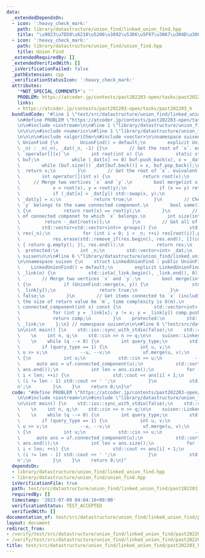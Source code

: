 ```yaml
---
data:
  _extendedDependsOn:
  - icon: ':heavy_check_mark:'
    path: library/datastructure/union_find/linked_union_find.hpp
    title: "\u9023\u7D50\u6210\u5206\u3092\u53D6\u5F97\u3067\u304D\u308B Union Find"
  - icon: ':heavy_check_mark:'
    path: library/datastructure/union_find/union_find.hpp
    title: Union Find
  _extendedRequiredBy: []
  _extendedVerifiedWith: []
  _isVerificationFailed: false
  _pathExtension: cpp
  _verificationStatusIcon: ':heavy_check_mark:'
  attributes:
    '*NOT_SPECIAL_COMMENTS*': ''
    PROBLEM: https://atcoder.jp/contests/past202203-open/tasks/past202203_h
    links:
    - https://atcoder.jp/contests/past202203-open/tasks/past202203_h
  bundledCode: "#line 1 \"test/src/datastructure/union_find/linked_union_find/past202203_h.test.cpp\"\
    \n#define PROBLEM \"https://atcoder.jp/contests/past202203-open/tasks/past202203_h\"\
    \n\n#include <iostream>\n\n#line 1 \"library/datastructure/union_find/linked_union_find.hpp\"\
    \n\n\n\n#include <numeric>\n#line 1 \"library/datastructure/union_find/union_find.hpp\"\
    \n\n\n\n#include <algorithm>\n#include <vector>\n\nnamespace suisen {\n    struct\
    \ UnionFind {\n        UnionFind() = default;\n        explicit UnionFind(int\
    \ _n) : _n(_n), _dat(_n, -1) {}\n        // Get the root of `x`. equivalent to\
    \ `operator[](x)`\n        int root(int x) {\n            static std::vector<int>\
    \ buf;\n            while (_dat[x] >= 0) buf.push_back(x), x = _dat[x];\n    \
    \        while (buf.size()) _dat[buf.back()] = x, buf.pop_back();\n          \
    \  return x;\n        }\n        // Get the root of `x`. euivalent to `root(x)`\n\
    \        int operator[](int x) {\n            return root(x);\n        }\n   \
    \     // Merge two vertices `x` and `y`.\n        bool merge(int x, int y) {\n\
    \            x = root(x), y = root(y);\n            if (x == y) return false;\n\
    \            if (_dat[x] > _dat[y]) std::swap(x, y);\n            _dat[x] += _dat[y],\
    \ _dat[y] = x;\n            return true;\n        }\n        // Check if `x` and\
    \ `y` belongs to the same connected component.\n        bool same(int x, int y)\
    \ {\n            return root(x) == root(y);\n        }\n        // Get the size\
    \ of connected componet to which `x` belongs.\n        int size(int x) {\n   \
    \         return -_dat[root(x)];\n        }\n        // Get all of connected components.\n\
    \        std::vector<std::vector<int>> groups() {\n            std::vector<std::vector<int>>\
    \ res(_n);\n            for (int i = 0; i < _n; ++i) res[root(i)].push_back(i);\n\
    \            res.erase(std::remove_if(res.begin(), res.end(), [](const auto& g)\
    \ { return g.empty(); }), res.end());\n            return res;\n        }\n  \
    \  protected:\n        int _n;\n        std::vector<int> _dat;\n    };\n} // namespace\
    \ suisen\n\n\n#line 6 \"library/datastructure/union_find/linked_union_find.hpp\"\
    \n\nnamespace suisen {\n    struct LinkedUnionFind : public UnionFind {\n    \
    \    LinkedUnionFind() = default;\n        explicit LinkedUnionFind(int n) : UnionFind(n),\
    \ _link(n) {\n            std::iota(_link.begin(), _link.end(), 0);\n        }\n\
    \        // Merge two vertices `x` and `y`.\n        bool merge(int x, int y)\
    \ {\n            if (UnionFind::merge(x, y)) {\n                std::swap(_link[x],\
    \ _link[y]);\n                return true;\n            }\n            return\
    \ false;\n        }\n        // Get items connected to `x` (including `x`). Let\
    \ the size of return value be `m`, time complexity is O(m).\n        std::vector<int>\
    \ connected_component(int x) const {\n            std::vector<int> comp{ x };\n\
    \            for (int y = _link[x]; y != x; y = _link[y]) comp.push_back(y);\n\
    \            return comp;\n        }\n    protected:\n        std::vector<int>\
    \ _link;\n    };\n} // namespace suisen\n\n\n#line 6 \"test/src/datastructure/union_find/linked_union_find/past202203_h.test.cpp\"\
    \n\nint main() {\n    std::ios::sync_with_stdio(false);\n    std::cin.tie(nullptr);\n\
    \    \n    int n, q;\n    std::cin >> n >> q;\n\n    suisen::LinkedUnionFind uf(n);\n\
    \    \n    while (q --> 0) {\n        int query_type;\n        std::cin >> query_type;\n\
    \        if (query_type == 1) {\n            int u, v;\n            std::cin >>\
    \ u >> v;\n            --u, --v;\n            uf.merge(u, v);\n        } else\
    \ {\n            int u;\n            std::cin >> u;\n            --u;\n      \
    \      auto ans = uf.connected_component(u);\n            std::sort(ans.begin(),\
    \ ans.end());\n            int len = ans.size();\n            for (int i = 0;\
    \ i < len; ++i) {\n                std::cout << ans[i] + 1;\n                if\
    \ (i != len - 1) std::cout << ' ';\n            }\n            std::cout << '\\\
    n';\n        }\n    }\n    return 0;\n}\n"
  code: "#define PROBLEM \"https://atcoder.jp/contests/past202203-open/tasks/past202203_h\"\
    \n\n#include <iostream>\n\n#include \"library/datastructure/union_find/linked_union_find.hpp\"\
    \n\nint main() {\n    std::ios::sync_with_stdio(false);\n    std::cin.tie(nullptr);\n\
    \    \n    int n, q;\n    std::cin >> n >> q;\n\n    suisen::LinkedUnionFind uf(n);\n\
    \    \n    while (q --> 0) {\n        int query_type;\n        std::cin >> query_type;\n\
    \        if (query_type == 1) {\n            int u, v;\n            std::cin >>\
    \ u >> v;\n            --u, --v;\n            uf.merge(u, v);\n        } else\
    \ {\n            int u;\n            std::cin >> u;\n            --u;\n      \
    \      auto ans = uf.connected_component(u);\n            std::sort(ans.begin(),\
    \ ans.end());\n            int len = ans.size();\n            for (int i = 0;\
    \ i < len; ++i) {\n                std::cout << ans[i] + 1;\n                if\
    \ (i != len - 1) std::cout << ' ';\n            }\n            std::cout << '\\\
    n';\n        }\n    }\n    return 0;\n}"
  dependsOn:
  - library/datastructure/union_find/linked_union_find.hpp
  - library/datastructure/union_find/union_find.hpp
  isVerificationFile: true
  path: test/src/datastructure/union_find/linked_union_find/past202203_h.test.cpp
  requiredBy: []
  timestamp: '2023-07-09 04:04:16+09:00'
  verificationStatus: TEST_ACCEPTED
  verifiedWith: []
documentation_of: test/src/datastructure/union_find/linked_union_find/past202203_h.test.cpp
layout: document
redirect_from:
- /verify/test/src/datastructure/union_find/linked_union_find/past202203_h.test.cpp
- /verify/test/src/datastructure/union_find/linked_union_find/past202203_h.test.cpp.html
title: test/src/datastructure/union_find/linked_union_find/past202203_h.test.cpp
---
```

